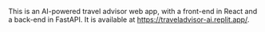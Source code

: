 This is an AI-powered travel advisor web app, with a front-end in React and a back-end in FastAPI. It is available at https://traveladvisor-ai.replit.app/.
